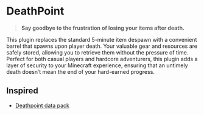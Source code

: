 # DeathPoint

> **Say goodbye to the frustration of losing your items after death.** 

This plugin replaces the standard 5-minute item despawn with a convenient barrel that spawns upon player death. Your valuable gear and resources are safely stored, allowing you to retrieve them without the pressure of time. Perfect for both casual players and hardcore adventurers, this plugin adds a layer of security to your Minecraft experience, ensuring that an untimely death doesn’t mean the end of your hard-earned progress.

## Inspired

* [Deathpoint data pack](https://www.planetminecraft.com/data-pack/deathpoint-4786775/)
